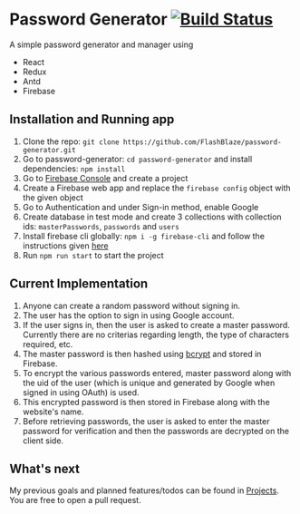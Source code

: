 # Password Generator [![Build Status](https://travis-ci.com/FlashBlaze/password-generator.svg?branch=master)](https://travis-ci.com/FlashBlaze/password-generator)

A simple password generator and manager using

- React
- Redux
- Antd
- Firebase

## Installation and Running app

1. Clone the repo: `git clone https://github.com/FlashBlaze/password-generator.git`
2. Go to password-generator: `cd password-generator` and install dependencies: `npm install`
3. Go to [Firebase Console](https://console.firebase.google.com) and create a project
4. Create a Firebase web app and replace the `firebase config` object with the given object
5. Go to Authentication and under Sign-in method, enable Google
6. Create database in test mode and create 3 collections with collection ids: `masterPasswords`, `passwords` and `users`
7. Install firebase cli globally: `npm i -g firebase-cli` and follow the instructions given [here](https://firebase.google.com/docs/hosting/quickstart)
8. Run `npm run start` to start the project

## Current Implementation

1. Anyone can create a random password without signing in.
2. The user has the option to sign in using Google account.
3. If the user signs in, then the user is asked to create a master password. Currently there are no criterias regarding length, the type of characters required, etc.
4. The master password is then hashed using [bcrypt](https://www.npmjs.com/package/bcryptjs) and stored in Firebase.
5. To encrypt the various passwords entered, master password along with the uid of the user (which is unique and generated by Google when signed in using OAuth) is used.
6. This encrypted password is then stored in Firebase along with the website's name.
7. Before retrieving passwords, the user is asked to enter the master password for verification and then the passwords are decrypted on the client side.

## What's next

My previous goals and planned features/todos can be found in [Projects](https://github.com/FlashBlaze/password-generator/projects). You are free to open a pull request.

